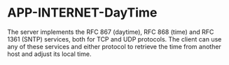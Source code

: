 APP-INTERNET-DayTime
====================

The server implements the RFC 867 (daytime), RFC 868 (time) and RFC 1361 (SNTP) services, both for TCP and UDP protocols. The client can use any of these services and either protocol to retrieve the time from another host and adjust its local time.
